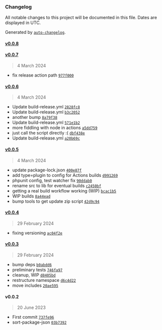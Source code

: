 ### Changelog

All notable changes to this project will be documented in this file. Dates are displayed in UTC.

Generated by [`auto-changelog`](https://github.com/CookPete/auto-changelog).

#### [v0.0.8](https://github.com/ideasonpurpose/media-library-plus-plugin/compare/v0.0.7...v0.0.8)

#### [v0.0.7](https://github.com/ideasonpurpose/media-library-plus-plugin/compare/v0.0.6...v0.0.7)

> 4 March 2024

- fix release action path [`977f000`](https://github.com/ideasonpurpose/media-library-plus-plugin/commit/977f0000a630ceb059d65a61d52d4639f595dfdc)

#### [v0.0.6](https://github.com/ideasonpurpose/media-library-plus-plugin/compare/v0.0.5...v0.0.6)

> 4 March 2024

- Update build-release.yml [`2828fc8`](https://github.com/ideasonpurpose/media-library-plus-plugin/commit/2828fc8063785575fd37473567303167dd02de6a)
- Update build-release.yml [`b3c2052`](https://github.com/ideasonpurpose/media-library-plus-plugin/commit/b3c2052571c9e2c4c587c4d84e5643b30e512e9f)
- another bump [`8a79f38`](https://github.com/ideasonpurpose/media-library-plus-plugin/commit/8a79f38d04494f306abb386ec4ddf29ef6744611)
- Update build-release.yml [`571e1b2`](https://github.com/ideasonpurpose/media-library-plus-plugin/commit/571e1b2b2656fc784ffb183eaa81bc060efb39f7)
- more fiddling with node in actions [`a5dd759`](https://github.com/ideasonpurpose/media-library-plus-plugin/commit/a5dd7591093e874105c55c1481711193855444ba)
- just call the script directly :( [`dbf438e`](https://github.com/ideasonpurpose/media-library-plus-plugin/commit/dbf438e7b21111c2677e952a25f149a22f545dd8)
- Update build-release.yml [`a20b69c`](https://github.com/ideasonpurpose/media-library-plus-plugin/commit/a20b69c2283aa1a78e17d78177f5e6eea04ca179)

#### [v0.0.5](https://github.com/ideasonpurpose/media-library-plus-plugin/compare/v0.0.4...v0.0.5)

> 4 March 2024

- update package-lock.json [`400e87f`](https://github.com/ideasonpurpose/media-library-plus-plugin/commit/400e87f6e1566c70d95caee2043199f9db6fa4b5)
- add type=plugin to config for Actions builds [`d991269`](https://github.com/ideasonpurpose/media-library-plus-plugin/commit/d991269576212635a1e5602b5345ba71b20cb632)
- phpunit config, test watcher fix [`90ddab0`](https://github.com/ideasonpurpose/media-library-plus-plugin/commit/90ddab04c7a9663ad36f83465633f21cfabc49c2)
- rename src to lib for eventual builds [`c2450bf`](https://github.com/ideasonpurpose/media-library-plus-plugin/commit/c2450bff14dd294e793dbf35d15a56450fc1387d)
- getting a real build workflow working (WIP) [`bcac1b5`](https://github.com/ideasonpurpose/media-library-plus-plugin/commit/bcac1b5dc76c8f57530cca3cbf19002628bf6ca2)
- WIP builds [`8a44ead`](https://github.com/ideasonpurpose/media-library-plus-plugin/commit/8a44ead050091cffe19511242c60e693d2f2dfd7)
- bump tools to get update zip script [`42d9c94`](https://github.com/ideasonpurpose/media-library-plus-plugin/commit/42d9c9441d46f70cbc41e4f76e30fca3fa0c8e76)

#### [v0.0.4](https://github.com/ideasonpurpose/media-library-plus-plugin/compare/v0.0.3...v0.0.4)

> 29 February 2024

- fixing versioning [`ac04f2e`](https://github.com/ideasonpurpose/media-library-plus-plugin/commit/ac04f2e41ae11d192e63c054627c8197d30c6ae3)

#### [v0.0.3](https://github.com/ideasonpurpose/media-library-plus-plugin/compare/v0.0.2...v0.0.3)

> 29 February 2024

- bump deps [`b0abdd6`](https://github.com/ideasonpurpose/media-library-plus-plugin/commit/b0abdd670783b52587254a6f6c3040ec4c919c1d)
- preliminary tests [`746fa97`](https://github.com/ideasonpurpose/media-library-plus-plugin/commit/746fa97aad9404ddc42ff33e40de8a299a7f90b5)
- cleanup, WIP [`d8405bd`](https://github.com/ideasonpurpose/media-library-plus-plugin/commit/d8405bd62db5b75b77d9573286c6d6e6dbef3215)
- restructure namespace [`d6c4d22`](https://github.com/ideasonpurpose/media-library-plus-plugin/commit/d6c4d224b89d5348b5cd4f9b73d47a5d07c40899)
- move includes [`20ae595`](https://github.com/ideasonpurpose/media-library-plus-plugin/commit/20ae595756d8757f1dd704351590ba3a485f03f4)

#### v0.0.2

> 20 June 2023

- First commit [`737fe96`](https://github.com/ideasonpurpose/media-library-plus-plugin/commit/737fe96f3cf4c4445f84f3214e3208165d5c4a11)
- sort-package-json [`03b7392`](https://github.com/ideasonpurpose/media-library-plus-plugin/commit/03b7392c60dbdcddf12c455596f555aeedb77106)
